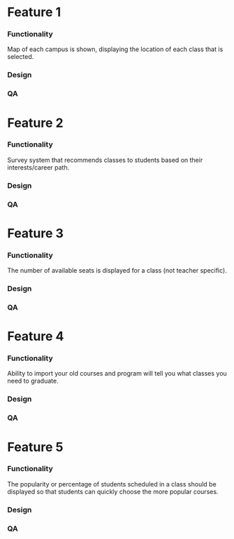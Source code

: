 # Feature 1

### Functionality

Map of each campus is shown, displaying the location of each class that is selected.

### Design

### QA


# Feature 2

### Functionality

Survey system that recommends classes to students based on their interests/career path.

### Design

### QA


# Feature 3

### Functionality

The number of available seats is displayed for a class (not teacher specific).

### Design

### QA


# Feature 4

### Functionality

Ability to import your old courses and program will tell you what classes you need to graduate. 

### Design

### QA


# Feature 5

### Functionality

The popularity or percentage of students scheduled in a class should be displayed so that students can quickly choose the more popular courses.

### Design

### QA
